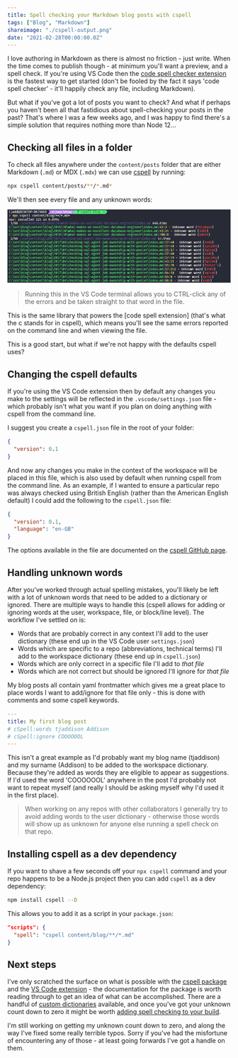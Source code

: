 ```yaml
---
title: Spell checking your Markdown blog posts with cspell
tags: ["Blog", "Markdown"]
shareimage: "./cspell-output.png"
date: "2021-02-28T00:00:00.0Z"
---
```


I love authoring in Markdown as there is almost no friction - just write. When the time comes to publish though - at minimum you'll want a preview, and a spell check. If you're using VS Code then the [code spell checker extension] is the fastest way to get started (don't be fooled by the fact it says 'code spell checker' - it'll happily check any file, including Markdown).

But what if you've got a lot of posts you want to check? And what if perhaps you haven't been all that fastidious about spell-checking your posts in the past? That's where I was a few weeks ago, and I was happy to find there's a simple solution that requires nothing more than Node 12...

## Checking all files in a folder

To check all files anywhere under the `content/posts` folder that are either Markdown (`.md`) or MDX (`.mdx`) we can use [cspell] by running:

```bash
npx cspell content/posts/**/*.md*
```

We'll then see every file and any unknown words:

![cspell command line output](./cspell-output.png)

> Running this in the VS Code terminal allows you to CTRL-click any of the errors and be taken straight to that word in the file.

This is the same library that powers the [code spell extension] (that's what the c stands for in cspell), which means you'll see the same errors reported on the command line and when viewing the file.

This is a good start, but what if we're not happy with the defaults cspell uses?

## Changing the cspell defaults

If you're using the VS Code extension then by default any changes you make to the settings will be reflected in the `.vscode/settings.json` file - which probably isn't what you want if you plan on doing anything with cspell from the command line.

I suggest you create a `cspell.json` file in the root of your folder:

```json
{
  "version": 0.1
}
```

And now any changes you make in the context of the workspace will be placed in this file, which is also used by default when running cspell from the command line. As an example, if I wanted to ensure a particular repo was always checked using British English (rather than the American English default) I could add the following to the `cspell.json` file:

```json
{
  "version": 0.1,
  "language": "en-GB"
}
```

The options available in the file are documented on the [cspell GitHub page][cspell].

## Handling unknown words

After you've worked through actual spelling mistakes, you'll likely be left with a lot of unknown words that need to be added to a dictionary or ignored. There are multiple ways to handle this (cspell allows for adding or ignoring words at the user, workspace, file, or block/line level). The workflow I've settled on is:

- Words that are probably correct in any context I'll add to the user dictionary (these end up in the VS Code user `settings.json`)
- Words which are specific to a repo (abbreviations, technical terms) I'll add to the workspace dictionary (these end up in `cspell.json`)
- Words which are only correct in a specific file I'll add to _that file_
- Words which are not correct but should be ignored I'll ignore for _that file_

My blog posts all contain yaml frontmatter which gives me a great place to place words I want to add/ignore for that file only - this is done with comments and some cspell keywords.

```yaml
---
title: My first blog post
# cSpell:words tjaddison Addison
# cSpell:ignore COOOOOOL
---

```

This isn't a great example as I'd probably want my blog name (tjaddison) and my surname (Addison) to be added to the workspace dictionary. Because they're added as words they are eligible to appear as suggestions. If I'd used the word 'COOOOOOL' anywhere in the post I'd probably not want to repeat myself (and really I should be asking myself why I'd used it in the first place).

> When working on any repos with other collaborators I generally try to avoid adding words to the user dictionary - otherwise those words will show up as unknown for anyone else running a spell check on that repo.

## Installing cspell as a dev dependency

If you want to shave a few seconds off your `npx cspell` command and your repo happens to be a Node.js project then you can add `cspell` as a dev dependency:

```bash
npm install cspell --D
```

This allows you to add it as a script in your `package.json`:

```json
"scripts": {
  "spell": "cspell content/blog/**/*.md"
}
```

## Next steps

I've only scratched the surface on what is possible with the [cspell package][cspell] and the [VS Code extension][code spell checker extension] - the documentation for the package is worth reading through to get an idea of what can be accomplished. There are a handful of [custom dictionaries] available, and once you've got your unknown count down to zero it might be worth [adding spell checking to your build].

I'm still working on getting my unknown count down to zero, and along the way I've fixed some really terrible typos. Sorry if you've had the misfortune of encountering any of those - at least going forwards I've got a handle on them.

[code spell checker extension]: https://marketplace.visualstudio.com/items?itemName=streetsidesoftware.code-spell-checker
[cspell]: https://github.com/streetsidesoftware/cspell/tree/master/packages/cspell
[custom dictionaries]: https://github.com/streetsidesoftware/cspell-dicts
[adding spell checking to your build]: https://seankilleen.com/2021/01/adding-spell-checking-to-my-blogs-build-process-with-github-actions-and-cspell/
